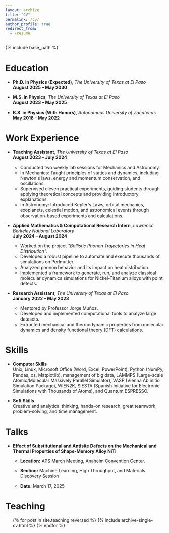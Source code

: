 ```yaml
---
layout: archive
title: "CV"
permalink: /cv/
author_profile: true
redirect_from:
  - /resume
---
```


{% include base_path %}

Education
======

* **Ph.D. in Physics (Expected)**, *The University of Texas at El Paso*  
  **August 2025 – May 2030**

* **M.S. in Physics**, *The University of Texas at El Paso*  
  **August 2023 – May 2025**

* **B.S. in Physics (With Honors)**, *Autonomous University of Zacatecas*  
  **May 2018 – May 2022**


Work Experience
======

* **Teaching Assistant**, *The University of Texas at El Paso*  
  **August 2023 – July 2024**  
  - Conducted two weekly lab sessions for Mechanics and Astronomy.  
  - In Mechanics: Taught principles of statics and dynamics, including Newton's laws, energy and momentum conservation, and oscillations.  
  - Supervised eleven practical experiments, guiding students through applying theoretical concepts and providing introductory explanations.  
  - In Astronomy: Introduced Kepler's Laws, orbital mechanics, exoplanets, celestial motion, and astronomical events through observation-based experiments and calculations.

* **Applied Mathematics & Computational Research Intern**, *Lawrence Berkeley National Laboratory*  
  **July 2024 – August 2024**  
  - Worked on the project *"Ballistic Phonon Trajectories in Heat Distribution"*.  
  - Developed a robust pipeline to automate and execute thousands of simulations on Perlmutter.  
  - Analyzed phonon behavior and its impact on heat distribution.  
  - Implemented a framework to generate, run, and analyze classical molecular dynamics simulations for Nickel-Titanium alloys with point defects.

* **Research Assistant**, *The University of Texas at El Paso*  
  **January 2022 – May 2023**  
  - Mentored by Professor Jorge Muñoz.  
  - Developed and implemented computational tools to analyze large datasets.  
  - Extracted mechanical and thermodynamic properties from molecular dynamics and density functional theory (DFT) calculations.

Skills
======

* **Computer Skills**  
  Unix, Linux, Microsoft Office (Word, Excel, PowerPoint), Python (NumPy, Pandas, os, Matplotlib), management of big data, LAMMPS (Large-scale Atomic/Molecular Massively Parallel Simulator), VASP (Vienna Ab initio Simulation Package), WIEN2K, SIESTA (Spanish Initiative for Electronic Simulations with Thousands of Atoms), and Quantum ESPRESSO.

* **Soft Skills**  
  Creative and analytical thinking, hands-on research, great teamwork, problem-solving, and time management.

Talks
=====

* **Effect of Substitutional and Antisite Defects on the Mechanical and Thermal Properties of Shape-Memory Alloy NiTi**  
   
  - **Location:** APS March Meeting, Anaheim Convention Center.
  
  - **Section:** Machine Learning, High Throughput, and Materials Discovery Session  
  
  - **Date:** March 17, 2025  

  
Teaching
======
  <ul>{% for post in site.teaching reversed %}
    {% include archive-single-cv.html %}
  {% endfor %}</ul>
  
  
